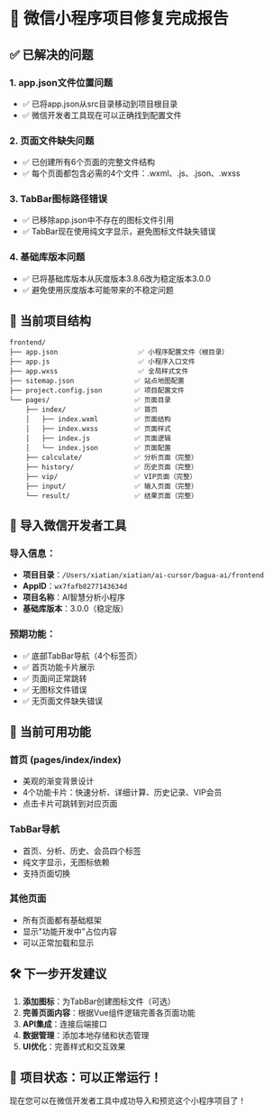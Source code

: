 # 🎉 微信小程序项目修复完成报告

## ✅ 已解决的问题

### 1. **app.json文件位置问题**
- ✅ 已将app.json从src目录移动到项目根目录
- ✅ 微信开发者工具现在可以正确找到配置文件

### 2. **页面文件缺失问题**
- ✅ 已创建所有6个页面的完整文件结构
- ✅ 每个页面都包含必需的4个文件：.wxml、.js、.json、.wxss

### 3. **TabBar图标路径错误**
- ✅ 已移除app.json中不存在的图标文件引用
- ✅ TabBar现在使用纯文字显示，避免图标文件缺失错误

### 4. **基础库版本问题**
- ✅ 已将基础库版本从灰度版本3.8.6改为稳定版本3.0.0
- ✅ 避免使用灰度版本可能带来的不稳定问题

## 📁 当前项目结构

```
frontend/
├── app.json                    ✅ 小程序配置文件（根目录）
├── app.js                      ✅ 小程序入口文件
├── app.wxss                    ✅ 全局样式文件
├── sitemap.json               ✅ 站点地图配置
├── project.config.json        ✅ 项目配置文件
└── pages/                     ✅ 页面目录
    ├── index/                 ✅ 首页
    │   ├── index.wxml         ✅ 页面结构
    │   ├── index.wxss         ✅ 页面样式
    │   ├── index.js           ✅ 页面逻辑
    │   └── index.json         ✅ 页面配置
    ├── calculate/             ✅ 分析页面（完整）
    ├── history/               ✅ 历史页面（完整）
    ├── vip/                   ✅ VIP页面（完整）
    ├── input/                 ✅ 输入页面（完整）
    └── result/                ✅ 结果页面（完整）
```

## 🚀 导入微信开发者工具

### 导入信息：
- **项目目录**：`/Users/xiatian/xiatian/ai-cursor/bagua-ai/frontend`
- **AppID**：`wx7fafb8277143634d`
- **项目名称**：AI智慧分析小程序
- **基础库版本**：3.0.0（稳定版）

### 预期功能：
- ✅ 底部TabBar导航（4个标签页）
- ✅ 首页功能卡片展示
- ✅ 页面间正常跳转
- ✅ 无图标文件错误
- ✅ 无页面文件缺失错误

## 📱 当前可用功能

### 首页 (pages/index/index)
- 美观的渐变背景设计
- 4个功能卡片：快速分析、详细计算、历史记录、VIP会员
- 点击卡片可跳转到对应页面

### TabBar导航
- 首页、分析、历史、会员四个标签
- 纯文字显示，无图标依赖
- 支持页面切换

### 其他页面
- 所有页面都有基础框架
- 显示"功能开发中"占位内容
- 可以正常加载和显示

## 🛠️ 下一步开发建议

1. **添加图标**：为TabBar创建图标文件（可选）
2. **完善页面内容**：根据Vue组件逻辑完善各页面功能
3. **API集成**：连接后端接口
4. **数据管理**：添加本地存储和状态管理
5. **UI优化**：完善样式和交互效果

## 🎊 项目状态：可以正常运行！

现在您可以在微信开发者工具中成功导入和预览这个小程序项目了！ 